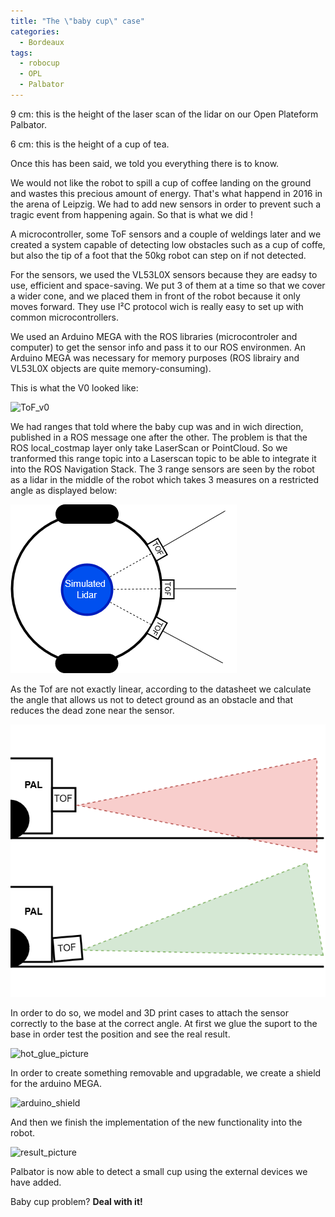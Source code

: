 ```yaml
---
title: "The \"baby cup\" case"
categories:
  - Bordeaux
tags:
  - robocup
  - OPL
  - Palbator
---
```

9 cm: this is the height of the laser scan of the lidar on our Open Plateform Palbator.

6 cm: this is the height of a cup of tea.

Once this has been said, we told you everything there is to know.

We would not like the robot to spill a cup of coffee landing on the ground and wastes this precious amount of energy. That's what happend in 2016 in the arena of Leipzig. We had to add new sensors in order to prevent such a tragic event from happening again. So that is what we did !

A microcontroller, some ToF sensors and a couple of weldings later and we created a system capable of detecting low obstacles such as a cup of coffe, but also the tip of a foot that the 50kg robot can step on if not detected.

For the sensors, we used the VL53L0X sensors because they are eadsy to use, efficient and space-saving. We put 3 of them at a time so that we cover a wider cone, and we placed them in front of the robot because it only moves forward. They use I²C protocol wich is really easy to set up with common microcontrollers.

We used an Arduino MEGA with the ROS libraries (microcontroler and computer) to get the sensor info and pass it to our ROS environmen. An Arduino MEGA was necessary for memory purposes (ROS librairy and VL53L0X objects are quite memory-consuming).

This is what the V0 looked like:

![ToF_v0](/assets/images/articles/tof_v0.jpg)

We had ranges that told where the baby cup was and in wich direction, published in a ROS message one after the other. The problem is that the ROS local_costmap layer only take LaserScan or PointCloud. So we tranformed this range topic into a Laserscan topic to be able to integrate it into the ROS Navigation Stack. The 3 range sensors are seen by the robot as a lidar in the middle of the robot which takes 3 measures on a restricted angle as displayed below:

![simulated_lidar_schematic](/assets/images/articles/simulated_lidar.png)

As the Tof are not exactly linear, according to the datasheet we calculate the angle that allows us not to detect ground as an obstacle and that reduces the dead zone near the sensor.

![sensor_mount_schematic](/assets/images/articles/tof_mount.png)

In order to do so, we model and 3D print cases to attach the sensor correctly to the base at the correct angle. At first we glue the suport to the base in order test the position and see the real result.

![hot_glue_picture](/assets/images/articles/hot_glue.jpg)

In order to create something removable and upgradable, we create a shield for the arduino MEGA.

![arduino_shield](/assets/images/articles/arduino_shield.jpg)

And then we finish the implementation of the new functionality into the robot.

![result_picture](/assets/images/articles/result.jpg)

Palbator is now able to detect a small cup using the external devices we have added.

Baby cup problem? **Deal with it!**
